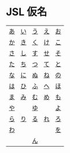 # JSL 仮名

| | | | | |
|-|-|-|-|-|
| [あ](/jp/jsl/kana/あ.md) | [い](/jp/jsl/kana/い.md) | [う](/jp/jsl/kana/う.md) | [え](/jp/jsl/kana/え.md) | [お](/jp/jsl/kana/お.md) |
| [か](/jp/jsl/kana/か.md) | [き](/jp/jsl/kana/き.md) | [く](/jp/jsl/kana/く.md) | [け](/jp/jsl/kana/け.md) | [こ](/jp/jsl/kana/こ.md) |
| [さ](/jp/jsl/kana/さ.md) | [し](/jp/jsl/kana/し.md) | [す](/jp/jsl/kana/す.md) | [せ](/jp/jsl/kana/せ.md) | [そ](/jp/jsl/kana/そ.md) |
| [た](/jp/jsl/kana/た.md) | [ち](/jp/jsl/kana/ち.md) | [つ](/jp/jsl/kana/つ.md) | [て](/jp/jsl/kana/て.md) | [と](/jp/jsl/kana/と.md) |
| [な](/jp/jsl/kana/な.md) | [に](/jp/jsl/kana/に.md) | [ぬ](/jp/jsl/kana/ぬ.md) | [ね](/jp/jsl/kana/ね.md) | [の](/jp/jsl/kana/の.md) |
| [は](/jp/jsl/kana/は.md) | [ひ](/jp/jsl/kana/ひ.md) | [ふ](/jp/jsl/kana/ふ.md) | [へ](/jp/jsl/kana/へ.md) | [ほ](/jp/jsl/kana/ほ.md) |
| [ま](/jp/jsl/kana/ま.md) | [み](/jp/jsl/kana/み.md) | [む](/jp/jsl/kana/む.md) | [め](/jp/jsl/kana/め.md) | [も](/jp/jsl/kana/も.md) |
| [や](/jp/jsl/kana/や.md) | | [ゆ](/jp/jsl/kana/ゆ.md) | | [よ](/jp/jsl/kana/よ.md) |
| [ら](/jp/jsl/kana/ら.md) | [り](/jp/jsl/kana/り.md) | [る](/jp/jsl/kana/る.md) | [れ](/jp/jsl/kana/れ.md) | [ろ](/jp/jsl/kana/ろ.md) |
| [わ](/jp/jsl/kana/わ.md) | | | | [を](/jp/jsl/kana/を.md) | 
| | | [ん](/jp/jsl/kana/ん.md) | | |